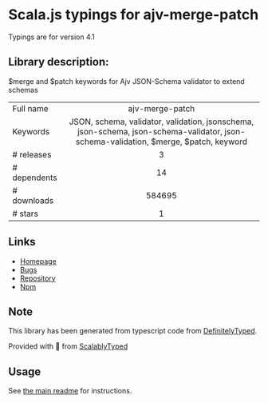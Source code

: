 
# Scala.js typings for ajv-merge-patch

Typings are for version 4.1

## Library description:
$merge and $patch keywords for Ajv JSON-Schema validator to extend schemas

|                    |                 |
| ------------------ | :-------------: |
| Full name          | ajv-merge-patch |
| Keywords           | JSON, schema, validator, validation, jsonschema, json-schema, json-schema-validator, json-schema-validation, $merge, $patch, keyword |
| # releases         | 3 |
| # dependents       | 14 |
| # downloads        | 584695 |
| # stars            | 1 |

## Links
- [Homepage](https://github.com/epoberezkin/ajv-merge-patch#readme)
- [Bugs](https://github.com/epoberezkin/ajv-merge-patch/issues)
- [Repository](https://github.com/epoberezkin/ajv-merge-patch)
- [Npm](https://www.npmjs.com/package/ajv-merge-patch)
    


## Note
This library has been generated from typescript code from [DefinitelyTyped](https://definitelytyped.org).

Provided with :purple_heart: from [ScalablyTyped](https://github.com/oyvindberg/ScalablyTyped)

## Usage
See [the main readme](../../readme.md) for instructions.


